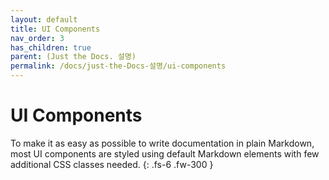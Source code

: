 ```yaml
---
layout: default
title: UI Components
nav_order: 3
has_children: true
parent: (Just the Docs. 설명)
permalink: /docs/just-the-Docs-설명/ui-components
---
```


# UI Components

To make it as easy as possible to write documentation in plain Markdown, most UI components are styled using default Markdown elements with few additional CSS classes needed.
{: .fs-6 .fw-300 }

